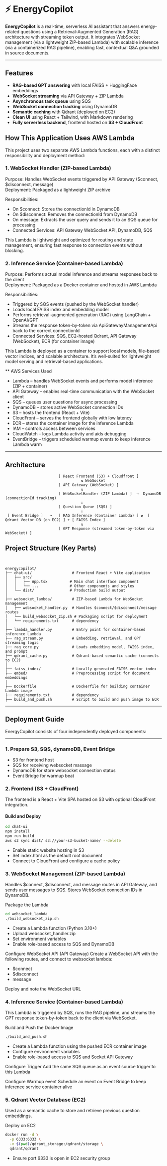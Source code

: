 # ⚡️ EnergyCopilot

**EnergyCopilot** is a real-time, serverless AI assistant that answers energy-related questions using a Retrieval-Augmented Generation (RAG) architecture with streaming token output. It integrates WebSocket management (via a lightweight ZIP-based Lambda) with scalable inference (via a containerized RAG pipeline), enabling fast, contextual Q&A grounded in source documents.

---

##  Features

-  **RAG-based GPT answering** with local FAISS + HuggingFace embeddings
-  **WebSocket streaming** via API Gateway + ZIP Lambda
-  **Asynchronous task queue** using SQS
-  **WebSocket connection tracking** using DynamoDB
-  **Semantic caching** with Qdrant (deployed on EC2)
-  **Clean UI** using React + Tailwind, with Markdown rendering
-  **Fully serverless backend**, frontend hosted on **S3 + CloudFront**

## How This Application Uses AWS Lambda
This project uses two separate AWS Lambda functions, each with a distinct responsibility and deployment method:

### 1. WebSocket Handler (ZIP-based Lambda)
Purpose: Handles WebSocket events triggered by API Gateway ($connect, $disconnect, message)  
Deployment: Packaged as a lightweight ZIP archive  

Responsibilities:
- On $connect: Stores the connectionId in DynamoDB
- On $disconnect: Removes the connectionId from DynamoDB
- On message: Extracts the user query and sends it to an SQS queue for processing
- Connected Services: API Gateway WebSocket API, DynamoDB, SQS

This Lambda is lightweight and optimized for routing and state management, ensuring fast response to connection events without blocking.

### 2. Inference Service (Container-based Lambda)
Purpose: Performs actual model inference and streams responses back to the client  
Deployment: Packaged as a Docker container and hosted in AWS Lambda  

Responsibilities:
- Triggered by SQS events (pushed by the WebSocket handler)
- Loads local FAISS index and embedding model
- Performs retrieval-augmented generation (RAG) using LangChain + OpenAI/GPT
- Streams the response token-by-token via ApiGatewayManagementApi back to the correct connectionId
- Connected Services: SQS, EC2-hosted Qdrant, API Gateway (WebSocket), ECR (for container image)

This Lambda is deployed as a container to support local models, file-based vector indices, and scalable architecture. It’s well-suited for lightweight model serving and retrieval-based applications.  


** AWS Services Used
- Lambda – handles WebSocket events and performs model inference (ZIP + container)
- API Gateway – enables real-time communication with the WebSocket client
- SQS – queues user questions for async processing
- DynamoDB – stores active WebSocket connection IDs
- S3 – hosts the frontend (React + Vite)
- CloudFront – serves the frontend globally with low latency
- ECR – stores the container image for the inference Lambda
- IAM – controls access between services
- CloudWatch – logs Lambda activity and aids debugging
- EventBridge – triggers scheduled warmup events to keep inference Lambda warm

---

##  Architecture
```text
                        [ React Frontend (S3) + Cloudfront ]
                                  ⇅ WebSocket
                        [ API Gateway (WebSocket) ]
                                  ⇅
                        [ WebSocketHandler (ZIP Lambda) ]  →  DynamoDB (connectionId tracking)
                                  ⇓
                        [ Question Queue (SQS) ]
                                  ⇓
 [ Event Bridge ]   →   [ RAG Inference (Container Lambda) ] ⇄  [ Qdrant Vector DB (on EC2) ] + [ FAISS Index ]   
                                  ⇅
                        [ GPT Response (streamed token-by-token via WebSocket) ]
```

##  Project Structure (Key Parts)
```text


energycopilot/
├── chat-ui/                  # Frontend React + Vite application
│   ├── src/
│   │   ├── App.tsx          # Main chat interface component
│   │   └── ...              # Other components and styles
│   └── dist/                # Production build output
│
├── websocket_lambda/         # ZIP-based Lambda for WebSocket management
│   ├── websocket_handler.py  # Handles $connect/$disconnect/message routes
│   └── build_websocket_zip.sh # Packaging script for deployment
|   └── requirements.txt      # dependency
│
├── lambda_handler.py         # Entry point for container-based inference Lambda
├── rag_stream.py             # Embedding, retrieval, and GPT streaming logic
├── rag_core.py               # Loads embedding model, FAISS index, and prompt
├── qdrant_cache.py           # Qdrant-based semantic cache (connects to EC2)
│
├── faiss_index/              # Locally generated FAISS vector index
├── embed/                    # Preprocessing script for document embeddings
│
├── Dockerfile                # Dockerfile for building container Lambda image
├── requirements.txt          # dependency
├── build_and_push.sh         # Script to build and push image to ECR

```

---

##  Deployment Guide

EnergyCopilot consists of four independently deployed components:

---
### 1. Prepare S3, SQS, dynamoDB, Event Bridge
- S3 for frontend host
- SQS for receiving websocket massage
- DynamoDB for store websocket connection status
- Event Bridge for warmup beat

### 2. Frontend (S3 + CloudFront)

The frontend is a React + Vite SPA hosted on S3 with optional CloudFront integration.

#### Build and Deploy

```bash
cd chat-ui
npm install
npm run build
aws s3 sync dist/ s3://your-s3-bucket-name/ --delete
```

- Enable static website hosting in S3
- Set index.html as the default root document
- Connect to CloudFront and configure a cache policy

### 3. WebSocket Management (ZIP-based Lambda)
Handles $connect, $disconnect, and message routes in API Gateway, and sends user messages to SQS. Stores WebSocket connection IDs in DynamoDB.  

Package the Lambda
```bash
cd websocket_lambda
./build_websocket_zip.sh
```
- Create a Lambda function (Python 3.10+)
- Upload websocket_handler.zip
- Set environment variables
- Enable role-based access to SQS and DynamoDB 

Configure WebSocket API (API Gateway)
Create a WebSocket API with the following routes, and connect to websocket lambda:
- $connect
- $disconnect
- message

Deploy and note the WebSocket URL

### 4. Inference Service (Container-based Lambda)
This Lambda is triggered by SQS, runs the RAG pipeline, and streams the GPT response token-by-token back to the client via WebSocket.  

Build and Push the Docker Image
```bash
./build_and_push.sh
```
- Create a Lambda function using the pushed ECR container image
- Configure environment variables
- Enable role-based access to SQS and Socket API Gateway

Configure Trigger
Add the same SQS queue as an event source trigger to this Lambda  

Configure Warmup event
Schedule an event on Event Bridge to keep inference service container alive  

### 5. Qdrant Vector Database (EC2)
Used as a semantic cache to store and retrieve previous question embeddings.

Deploy on EC2
```bash
docker run -d \
  -p 6333:6333 \
  -v $(pwd)/qdrant_storage:/qdrant/storage \
  qdrant/qdrant
```
- Ensure port 6333 is open in EC2 security group



